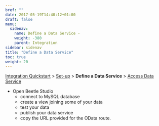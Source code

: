 ```yaml
---
bref: ""
date: 2017-05-19T14:40:12+01:00
draft: false
menu:
  sidenav:
    name: Define a Data Service -
    weight: -380
    parent: Integration
sidebar: sidenav
title: "Define a Data Service"
toc: true
weight: 20
---
```

[Integration Quickstart](..) > [Set-up](../setup) > **Define a Data Service** > [Access Data Service](../access-data-service)

- Open Beetle Studio
  - connect to MySQL database
  - create a view joining some of your data
  - test your data
  - publish your data service
  - copy the URL provided for the OData route.